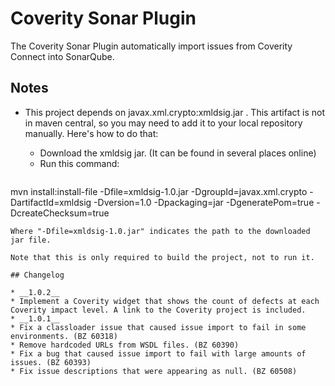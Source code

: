 # Coverity Sonar Plugin

The Coverity Sonar Plugin automatically import issues from Coverity Connect into SonarQube.

## Notes

* This project depends on javax.xml.crypto:xmldsig.jar . This artifact is not in maven central, so you may need to add it to your local repository manually. Here's how to do that:

  * Download the xmldsig jar. (It can be found in several places online)
  * Run this command:
  ```
mvn install:install-file -Dfile=xmldsig-1.0.jar -DgroupId=javax.xml.crypto -DartifactId=xmldsig -Dversion=1.0 -Dpackaging=jar -DgeneratePom=true -DcreateChecksum=true
  ```
  Where "-Dfile=xmldsig-1.0.jar" indicates the path to the downloaded jar file.
  
  Note that this is only required to build the project, not to run it.
  
## Changelog

* __1.0.2__
  * Implement a Coverity widget that shows the count of defects at each Coverity impact level. A link to the Coverity project is included.
* __1.0.1__
  * Fix a classloader issue that caused issue import to fail in some environments. (BZ 60318)
  * Remove hardcoded URLs from WSDL files. (BZ 60390)
  * Fix a bug that caused issue import to fail with large amounts of issues. (BZ 60393)
  * Fix issue descriptions that were appearing as null. (BZ 60508)

